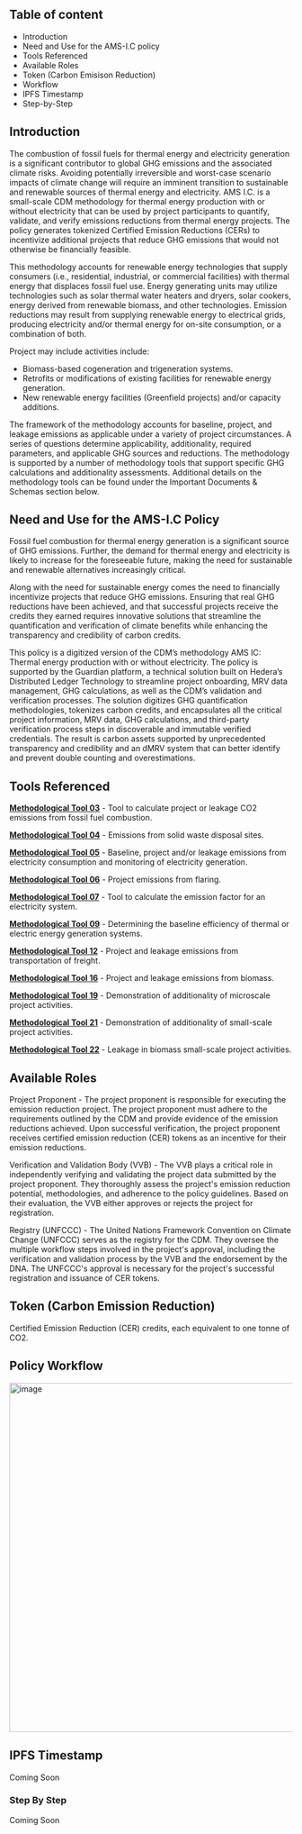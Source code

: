 ## Table of content
<!-- TOC -->

- Introduction
- Need and Use for the AMS-I.C policy
- Tools Referenced
- Available Roles
- Token (Carbon Emisison Reduction)
- Workflow
- IPFS Timestamp
- Step-by-Step
  
<!-- /TOC -->

## Introduction

The combustion of fossil fuels for thermal energy and electricity generation is a significant contributor to global GHG emissions and the associated climate risks. Avoiding potentially irreversible and worst-case scenario impacts of climate change will require an imminent transition to sustainable and renewable sources of thermal energy and electricity. AMS I.C. is a small-scale CDM methodology for thermal energy production with or without electricity that can be used by project participants to quantify, validate, and verify emissions reductions from thermal energy projects. The policy generates tokenized Certified Emission Reductions (CERs) to incentivize additional projects that reduce GHG emissions that would not otherwise be financially feasible.  

This methodology accounts for renewable energy technologies that supply consumers (i.e., residential, industrial, or commercial facilities) with thermal energy that displaces fossil fuel use. Energy generating units may utilize technologies such as solar thermal water heaters and dryers, solar cookers, energy derived from renewable biomass, and other technologies. Emission reductions may result from supplying renewable energy to electrical grids, producing electricity and/or thermal energy for on-site consumption, or a combination of both. 

Project may include activities include:  

  - Biomass-based cogeneration and trigeneration systems.
  - Retrofits or modifications of existing facilities for renewable energy generation.
  - New renewable energy facilities (Greenfield projects) and/or capacity additions.  

The framework of the methodology accounts for baseline, project, and leakage emissions as applicable under a variety of project circumstances. A series of questions determine applicability, additionality, required parameters, and applicable GHG sources and reductions. The methodology is supported by a number of methodology tools that support specific GHG calculations and additionality assessments. Additional details on the methodology tools can be found under the Important Documents & Schemas section below.  

## Need and Use for the AMS-I.C Policy

Fossil fuel combustion for thermal energy generation is a significant source of GHG emissions. Further, the demand for thermal energy and electricity is likely to increase for the foreseeable future, making the need for sustainable and renewable alternatives increasingly critical.  

Along with the need for sustainable energy comes the need to financially incentivize projects that reduce GHG emissions. Ensuring that real GHG reductions have been achieved, and that successful projects receive the credits they earned requires innovative solutions that streamline the quantification and verification of climate benefits while enhancing the transparency and credibility of carbon credits.  

This policy is a digitized version of the CDM’s methodology AMS IC:  Thermal energy production with or without electricity. The policy is supported by the Guardian platform, a technical solution built on Hedera’s Distributed Ledger Technology to streamline project onboarding, MRV data management, GHG calculations, as well as the CDM’s validation and verification processes. The solution digitizes GHG quantification methodologies, tokenizes carbon credits, and encapsulates all the critical project information, MRV data, GHG calculations, and third-party verification process steps in discoverable and immutable verified credentials. The result is carbon assets supported by unprecedented transparency and credibility and an dMRV system that can better identify and prevent double counting and overestimations.    

## Tools Referenced

**[Methodological Tool 03](https://github.com/hashgraph/guardian/blob/main/Methodology%20Library/CDM/Tools/Tool%203/readme.md)** - Tool to calculate project or leakage CO2 emissions from fossil fuel combustion.  

**[Methodological Tool 04](https://github.com/hashgraph/guardian/blob/main/Methodology%20Library/CDM/Tools/Tool%204/readme.md)** - Emissions from solid waste disposal sites.  

**[Methodological Tool 05](https://github.com/hashgraph/guardian/blob/main/Methodology%20Library/CDM/Tools/Tool%205/readme.md)** - Baseline, project and/or leakage emissions from electricity consumption and monitoring of electricity generation.   

**[Methodological Tool 06](https://github.com/hashgraph/guardian/blob/main/Methodology%20Library/CDM/Tools/Tool%206/readme.md)** - Project emissions from flaring.   

**[Methodological Tool 07](https://github.com/hashgraph/guardian/blob/main/Methodology%20Library/CDM/Tools/Tool%207/readme.md)** - Tool to calculate the emission factor for an electricity system.   

**[Methodological Tool 09](https://github.com/hashgraph/guardian/blob/main/Methodology%20Library/CDM/Tools/Tool%209/readme.md)** - Determining the baseline efficiency of thermal or electric energy generation systems.   

**[Methodological Tool 12](https://github.com/hashgraph/guardian/blob/main/Methodology%20Library/CDM/Tools/Tool%2012/readme.md)** - Project and leakage emissions from transportation of freight.   

**[Methodological Tool 16](https://github.com/hashgraph/guardian/blob/main/Methodology%20Library/CDM/Tools/Tool%2016/readme.md)** - Project and leakage emissions from biomass.    

**[Methodological Tool 19](https://github.com/hashgraph/guardian/blob/main/Methodology%20Library/CDM/Tools/Tool%2019/readme.md)** - Demonstration of additionality of microscale project activities.   

**[Methodological Tool 21](https://github.com/hashgraph/guardian/blob/main/Methodology%20Library/CDM/Tools/Tool%2021/readme.md)** - Demonstration of additionality of small-scale project activities.   

**[Methodological Tool 22](https://github.com/hashgraph/guardian/blob/main/Methodology%20Library/CDM/Tools/Tool%2022/readme.md)** - Leakage in biomass small-scale project activities.   


## Available Roles

Project Proponent - The project proponent is responsible for executing the emission reduction project. The project proponent must adhere to the requirements outlined by the CDM and provide evidence of the emission reductions achieved. Upon successful verification, the project proponent receives certified emission reduction (CER) tokens as an incentive for their emission reductions. 

Verification and Validation Body (VVB) - The VVB plays a critical role in independently verifying and validating the project data submitted by the project proponent. They thoroughly assess the project's emission reduction potential, methodologies, and adherence to the policy guidelines. Based on their evaluation, the VVB either approves or rejects the project for registration. 

Registry (UNFCCC) - The United Nations Framework Convention on Climate Change (UNFCCC) serves as the registry for the CDM. They oversee the multiple workflow steps involved in the project's approval, including the verification and validation process by the VVB and the endorsement by the DNA. The UNFCCC's approval is necessary for the project's successful registration and issuance of CER tokens.  

## Token (Carbon Emission Reduction)

Certified Emission Reduction (CER) credits, each equivalent to one tonne of CO2. 

## Policy Workflow

<img width="620" alt="image" src="https://github.com/hashgraph/guardian/assets/79293833/96d8783d-6811-4bb7-9444-92ab1634ed3a">

## IPFS Timestamp

Coming Soon

### Step By Step 

Coming Soon
